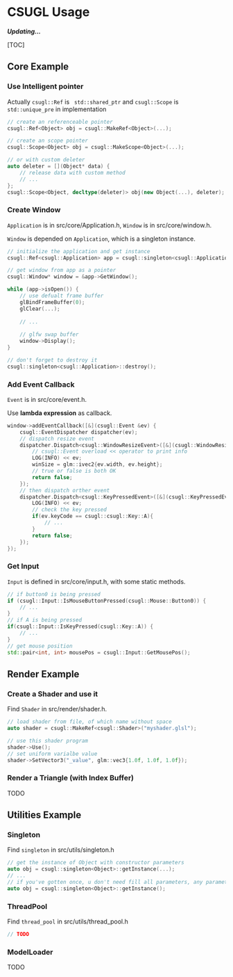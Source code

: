 # CSUGL Usage

***Updating...***

[TOC]

## Core Example

### Use Intelligent pointer

Actually ``` csugl::Ref ``` is ``` std::shared_ptr``` and ```csugl::Scope``` is ```std::unique_pre``` in implementation

``` cpp
// create an referenceable pointer 
csugl::Ref<Object> obj = csugl::MakeRef<Object>(...);
```

``` cpp
// create an scope pointer
csugl::Scope<Object> obj = csugl::MakeScope<Object>(...);
```
``` cpp
// or with custom deleter
auto deleter = [](Object* data) {
    // release data with custom method
    // ...
};
csugl::Scope<Object, decltype(deleter)> obj(new Object(...), deleter);
```

### Create Window

```Application``` is in src/core/Application.h, ```Window``` is in src/core/window.h.

```Window``` is depended on ```Application```, which is a singleton instance.

``` cpp
// initialize the application and get instance
csugl::Ref<csugl::Application> app = csugl::singleton<csugl::Application>::getInstance();

// get window from app as a pointer
csugl::Window* window = &app->GetWindow();

while (app->isOpen()) {
    // use defualt frame buffer
    glBindFrameBuffer(0);
    glClear(...);
    
    // ...
    
    // glfw swap buffer
    window->Display();
}

// don't forget to destroy it
csugl::singleton<csugl::Application>::destroy();

```

### Add Event Callback

```Event``` is in src/core/event.h.

Use **lambda expression** as callback.

``` cpp
window->addEventCallback([&](csugl::Event &ev) {
    csugl::EventDispatcher dispatcher(ev);
    // dispatch resize event
    dispatcher.Dispatch<csugl::WindowResizeEvent>([&](csugl::WindowResizeEvent &ev){
        // csugl::Event overload << operator to print info
        LOG(INFO) << ev;
        winSize = glm::ivec2{ev.width, ev.height};
        // true or false is both OK
        return false;
    });
    // then dispatch orther event
    dispatcher.Dispatch<csugl::KeyPressedEvent>([&](csugl::KeyPressedEvent &ev){
        LOG(INFO) << ev;
        // check the key pressed
        if(ev.keyCode == csugl::csugl::Key::A){
            // ...
        }
        return false;
    });
});
```

### Get Input

```Input``` is defined in src/core/input.h, with some static methods.

``` cpp
// if button0 is being pressed
if (csugl::Input::IsMouseButtonPressed(csugl::Mouse::Button0)) {
    // ...
}
// if A is being pressed
if(csugl::Input::IsKeyPressed(csugl::Key::A)) {
    // ...
}
// get mouse position
std::pair<int, int> mousePos = csugl::Input::GetMousePos();
```

## Render Example

### Create a Shader and use it

Find ```Shader``` in src/render/shader.h.

``` cpp
// load shader from file, of which name without space
auto shader = csugl::MakeRef<csugl::Shader>("myshader.glsl");

// use this shader program
shader->Use();
// set uniform varialbe value
shader->SetVector3("_value", glm::vec3{1.0f, 1.0f, 1.0f});
```

### Render a Triangle (with Index Buffer)

TODO

## Utilities Example

### Singleton

Find ```singleton``` in src/utils/singleton.h

```cpp
// get the instance of Object with constructor parameters
auto obj = csugl::singleton<Object>::getInstance(...);
// ...
// if you've gotten once, u don't need fill all parameters, any parameters will be ignored
auto obj = csugl::singleton<Object>::getInstance();
```

### ThreadPool

Find ```thread_pool``` in src/utils/thread_pool.h

```cpp
// TODO
```

### ModelLoader

TODO